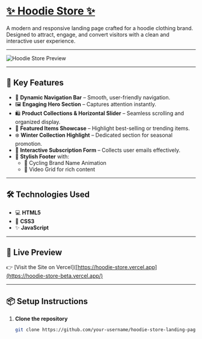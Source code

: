 # [✨ Hoodie Store ✨]([https://hoodie-store.vercel.app](https://hoodie-store-beta.vercel.app/))

A modern and responsive landing page crafted for a hoodie clothing brand. Designed to attract, engage, and convert visitors with a clean and interactive user experience.

---

![Hoodie Store Preview]([./assets/screenshot.png](https://hoodie-store-gmpjm0x23-aryans-projects-2459726a.vercel.app/)) <!-- Replace with your actual path or Vercel-hosted image URL -->

---

## 🚀 Key Features

- 👕 **Dynamic Navigation Bar** – Smooth, user-friendly navigation.
- 🖼️ **Engaging Hero Section** – Captures attention instantly.
- 🛍️ **Product Collections & Horizontal Slider** – Seamless scrolling and organized display.
- 🌟 **Featured Items Showcase** – Highlight best-selling or trending items.
- ❄️ **Winter Collection Highlight** – Dedicated section for seasonal promotion.
- 📧 **Interactive Subscription Form** – Collects user emails effectively.
- 🦶 **Stylish Footer** with:
  - 🔄 Cycling Brand Name Animation  
  - 🎥 Video Grid for rich content

---

## 🛠️ Technologies Used

- 💻 **HTML5**
- 🎨 **CSS3**
- ✨ **JavaScript**

---

## 🔗 Live Preview

👉 [Visit the Site on Vercel]([https://hoodie-store.vercel.app](https://hoodie-store-beta.vercel.app/)

---

## 📦 Setup Instructions

1. **Clone the repository**
   ```bash
   git clone https://github.com/your-username/hoodie-store-landing-page.git
